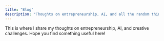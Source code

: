 ```yaml
---
title: "Blog"
description: "Thoughts on entrepreneurship, AI, and all the random things that float around in my head 24/7."
---
```


This is where I share my thoughts on entrepreneurship, AI, and creative challenges. Hope you find something useful here!